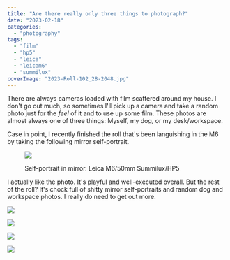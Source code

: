 ```yaml
---
title: "Are there really only three things to photograph?"
date: "2023-02-18"
categories:
  - "photography"
tags:
  - "film"
  - "hp5"
  - "leica"
  - "leicam6"
  - "summilux"
coverImage: "2023-Roll-102_28-2048.jpg"
---
```


There are always cameras loaded with film scattered around my house. I don't go out much, so sometimes I'll pick up a camera and take a random photo just for the _feel_ of it and to use up some film. These photos are almost always one of three things: Myself, my dog, or my desk/workspace.

Case in point, I recently finished the roll that's been languishing in the M6 by taking the following mirror self-portrait.

<figure>

![](/img/2023/2023-Roll-102_28-2048-1024x683.jpg)

<figcaption>Self-portrait in mirror. Leica M6/50mm Summilux/HP5</figcaption>
</figure>

I actually like the photo. It's playful and well-executed overall. But the rest of the roll? It's chock full of shitty mirror self-portraits and random dog and workspace photos. I really do need to get out more.

![](/img/2023/2023-Roll-102_02-2048-1024x684.jpg)

![](/img/2023/2023-Roll-102_15-2048-1024x683.jpg)

![](/img/2023/2023-Roll-102_23-2048-1024x683.jpg)

![](/img/2023/2023-Roll-102_30-2048-1024x683.jpg)
